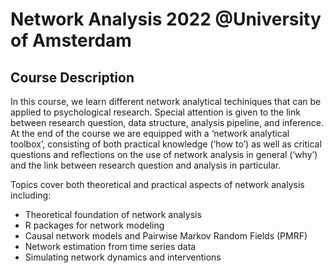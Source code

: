 # Network Analysis 2022 @University of Amsterdam

## Course Description
In this course, we learn different network analytical techiniques that can be applied to psychological research.
Special attention is given to the link between research question, data structure, analysis pipeline, and inference. <br>
At  the  end  of  the  course we are  equipped  with  a  ‘network  analytical  toolbox’,  consisting  of  both 
practical  knowledge  (‘how  to’)  as  well  as  critical  questions  and  reflections  on  the  use  of  network  analysis  in 
general (‘why’) and the link between research question and analysis in particular. <br>

Topics cover both theoretical and practical aspects of network analysis including:
 + Theoretical foundation of network analysis
 + R packages for network modeling 
 + Causal network models and Pairwise Markov Random Fields (PMRF)
 + Network estimation from time series data
 + Simulating network dynamics and interventions

